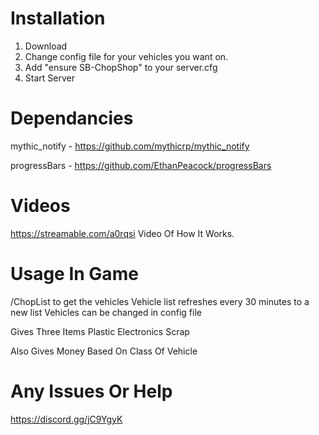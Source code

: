 
# Installation

1. Download 
2. Change config file for your vehicles you want on.
3. Add "ensure SB-ChopShop" to your server.cfg
4. Start Server 

# Dependancies 
mythic_notify - https://github.com/mythicrp/mythic_notify

progressBars - https://github.com/EthanPeacock/progressBars

# Videos 

https://streamable.com/a0rqsi Video Of How It Works.


# Usage In Game

/ChopList to get the vehicles 
Vehicle list refreshes every 30 minutes to a new list
Vehicles can be changed in config file

Gives Three Items
Plastic
Electronics
Scrap 

Also Gives Money Based On Class Of Vehicle

# Any Issues Or Help 

https://discord.gg/jC9YgyK
